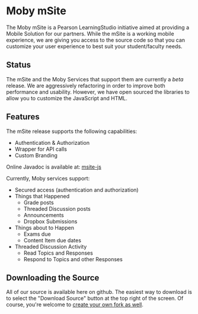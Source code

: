 Moby mSite
================

The Moby mSite is a Pearson LearningStudio initiative aimed at providing a Mobile Solution
for our partners.  While the mSite is a working mobile experience, we are giving you access
to the source code so that you can customize your user experience to best suit your
student/faculty needs.


Status
------
The mSite and the Moby Services that support them are currently a *beta* release.   We are 
aggressively refactoring in order to improve both performance and usability.  However, we
have open sourced the libraries to allow you to customize the JavaScript and HTML.


Features
--------
The mSite release supports the following capabilities:

- Authentication & Authorization
- Wrapper for API calls
- Custom Branding

Online Javadoc is available at: [msite-js][msite-js]

[msite-js]: http://integration.ecollege.com/developers/msite-js/index.html 


Currently, Moby services support:

- Secured access (authentication and authorization)
- Things that Happened
   - Grade posts
   - Threaded Discussion posts
   - Announcements
   - Dropbox Submissions
- Things about to Happen
   - Exams due
   - Content Item due dates
- Threaded Discussion Activity
   - Read Topics and Responses
   - Respond to Topics and other Responses


Downloading the Source
----------------------

All of our source is available here on github.  The easiest way to download is to select the "Download Source" 
button at the top right of the screen.  Of course, you're welcome to [create your own fork as well][fork-help].

[fork-help]: http://help.github.com/forking/
